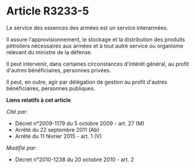 # Article R3233-5

Le service des essences des armées est un service interarmées. 

Il assure l'approvisionnement, le stockage et la distribution des produits pétroliers nécessaires aux armées et à tout autre
service ou organisme relevant du ministre de la défense. 

Il peut intervenir, dans certaines circonstances d'intérêt général, au profit d'autres bénéficiaires, personnes privées. 

Il peut, en outre, agir par délégation de gestion au profit d'autres bénéficiaires, personnes publiques.

**Liens relatifs à cet article**

_Cité par_:

  - Décret n°2009-1179 du 5 octobre 2009 - art. 27 (M)
  - Arrêté du 22 septembre 2011 (Ab)
  - Arrêté du 11 février 2015 - art. 1 (V)

_Modifié par_:

  - Décret n°2010-1238 du 20 octobre 2010 - art. 2
